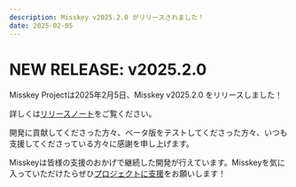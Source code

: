```yaml
---
description: Misskey v2025.2.0 がリリースされました！
date: 2025-02-05
---
```


# NEW RELEASE: v2025.2.0

Misskey Projectは2025年2月5日、Misskey v2025.2.0 をリリースしました！

詳しくは[リリースノート](/docs/releases/)をご覧ください。

開発に貢献してくださった方々、ベータ版をテストしてくださった方々、いつも支援してくださっている方々に感謝を申し上げます。

Misskeyは皆様の支援のおかげで継続した開発が行えています。Misskeyを気に入っていただけたらぜひ[プロジェクトに支援](/docs/donate/)をお願いします！
